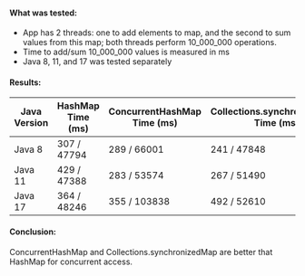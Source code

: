 
#### What was tested:
-  App has 2 threads: one to add elements to map, and the second to sum values from this map; both threads perform 10_000_000 operations.
-  Time to add/sum 10_000_000 values is measured in ms
-  Java 8, 11, and 17 was tested separately
#### Results:

| Java Version | HashMap Time (ms) | ConcurrentHashMap Time (ms) | Collections.synchronizedMap Time (ms) | custom ThreadSafeMap Time (ms) |
|--------------|------------------|----------------------------|---------------------------------------|--------------------------------|
| Java 8       | 307 / 47794      | 289 / 66001                | 241 / 47848                           | 323 / 50317                    |
| Java 11      | 429 / 47388      | 283 / 53574                | 267 / 51490                           | 342 / 50618                    |
| Java 17      | 364 / 48246      | 355 / 103838               | 492 / 52610                           | 429 / 65571                    |

#### Conclusion:
ConcurrentHashMap and Collections.synchronizedMap are better that HashMap for concurrent access.
